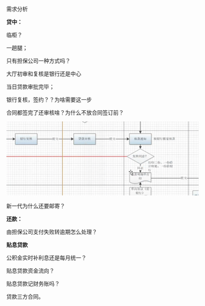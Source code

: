需求分析

**贷中：**

临柜？

一趟腿；

只有担保公司一种方式吗？

大厅初审和复核是银行还是中心

当日贷款审批完毕；

银行复核，签约？？为啥需要这一步

合同都签完了还审核啥？为什么不放合同签订前？

![image-20220527104543082](%E9%9C%80%E6%B1%82%E5%88%86%E6%9E%90.assets/image-20220527104543082.png)

新一代为什么还要邮寄？

**还款：**

由担保公司支付失败转逾期怎么处理？

**贴息贷款**

公积金实时补利息还是每月统一？

贴息贷款资金流向？

贴息贷款记财务账吗？

贷款三方合同。

